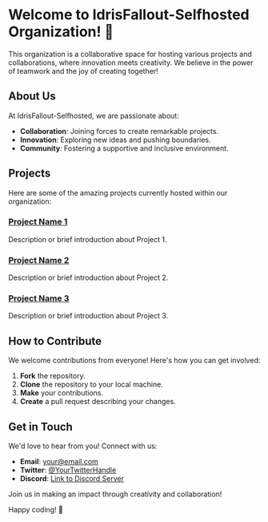 # Welcome to IdrisFallout-Selfhosted Organization! 🚀

This organization is a collaborative space for hosting various projects and collaborations, where innovation meets creativity. We believe in the power of teamwork and the joy of creating together!

## About Us

At IdrisFallout-Selfhosted, we are passionate about:

- **Collaboration**: Joining forces to create remarkable projects.
- **Innovation**: Exploring new ideas and pushing boundaries.
- **Community**: Fostering a supportive and inclusive environment.

## Projects

Here are some of the amazing projects currently hosted within our organization:

### [Project Name 1](link-to-project-1)
Description or brief introduction about Project 1.

### [Project Name 2](link-to-project-2)
Description or brief introduction about Project 2.

### [Project Name 3](link-to-project-3)
Description or brief introduction about Project 3.

## How to Contribute

We welcome contributions from everyone! Here's how you can get involved:

1. **Fork** the repository.
2. **Clone** the repository to your local machine.
3. **Make** your contributions.
4. **Create** a pull request describing your changes.

## Get in Touch

We'd love to hear from you! Connect with us:

- **Email**: [your@email.com](mailto:your@email.com)
- **Twitter**: [@YourTwitterHandle](https://twitter.com/YourTwitterHandle)
- **Discord**: [Link to Discord Server](https://discord.gg/your-server)

Join us in making an impact through creativity and collaboration!

Happy coding! 🌟
